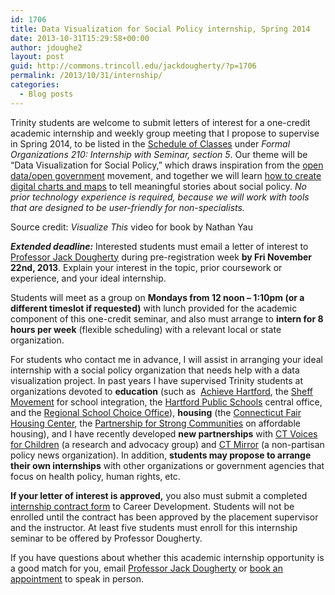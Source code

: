 ```yaml
---
id: 1706
title: Data Visualization for Social Policy internship, Spring 2014
date: 2013-10-31T15:29:58+00:00
author: jdoughe2
layout: post
guid: http://commons.trincoll.edu/jackdougherty/?p=1706
permalink: /2013/10/31/internship/
categories:
  - Blog posts
---
```

Trinity students are welcome to submit letters of interest for a one-credit academic internship and weekly group meeting that I propose to supervise in Spring 2014, to be listed in the <a href="http://internet2.trincoll.edu/ptools/CourseListing.aspx" target="_blank">Schedule of Classes</a> under _Formal Organizations 210: Internship with Seminar, section 5_. Our theme will be &#8220;Data Visualization for Social Policy,&#8221; which draws inspiration from the <a href="http://government.github.com/" target="_blank">open data/open government</a> movement, and together we will learn <a href="http://commons.trincoll.edu/jackdougherty/how-to/gft-thematic-maps/" target="_blank">how to create digital charts and maps</a> to tell meaningful stories about social policy. _No prior technology experience is required, because we will work with tools that are designed to be user-friendly for non-specialists._



Source credit: _Visualize This_ video for book by Nathan Yau

**_Extended deadline:_** Interested students must email a letter of interest to <a href="http://internet2.trincoll.edu/facProfiles/Default.aspx?fid=1004266" target="_blank">Professor Jack Dougherty</a> during pre-registration week **by Fri November 22nd, 2013**. Explain your interest in the topic, prior coursework or experience, and your ideal internship.

Students will meet as a group on **Mondays from 12 noon &#8211; 1:10pm (or a different timeslot if requested)** with lunch provided for the academic component of this one-credit seminar, and also must arrange to **intern for 8 hours per week** (flexible scheduling) with a relevant local or state organization.

For students who contact me in advance, I will assist in arranging your ideal internship with a social policy organization that needs help with a data visualization project. In past years I have supervised Trinity students at organizations devoted to **education** (such as  <a href="http://achievehartford.org/" target="_blank">Achieve Hartford</a>, the <a href="http://www.sheffmovement.org/" target="_blank">Sheff Movement</a> for school integration, the <a href="http://www.hartfordschools.org/" target="_blank">Hartford Public Schools</a> central office, and the <a href="http://www.choiceeducation.org/" target="_blank">Regional School Choice Office</a>), **housing** (the <a href="http://www.ctfairhousing.org/" target="_blank">Connecticut Fair Housing Center</a>, the <a href="http://www.pschousing.org/" target="_blank">Partnership for Strong Communities</a> on affordable housing), and I have recently developed **new partnerships** with <a href="http://www.ctvoices.org/" target="_blank">CT Voices for Children</a> (a research and advocacy group) and <a href="http://ctmirror.org" target="_blank">CT Mirror</a> (a non-partisan policy news organization). In addition, **students may propose to arrange their own internships** with other organizations or government agencies that focus on health policy, human rights, etc.

**If your letter of interest is approved,** you also must submit a completed <a href="http://www.trincoll.edu/Academics/CareerDevelopment/Students/internships/Pages/default.aspx" target="_blank">internship contract form</a> to Career Development. Students will not be enrolled until the contract has been approved by the placement supervisor and the instructor. At least five students must enroll for this internship seminar to be offered by Professor Dougherty.

If you have questions about whether this academic internship opportunity is a good match for you, email <a href="http://internet2.trincoll.edu/facProfiles/Default.aspx?fid=1004266" target="_blank">Professor Jack Dougherty</a> or <a href="http://commons.trincoll.edu/jackdougherty/advising" target="_blank">book an appointment</a> to speak in person.